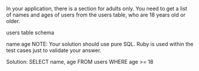 In your application, there is a section for adults only. You need to get a list of names and ages of users from the users table, who are 18 years old or older.

users table schema

name
age
NOTE: Your solution should use pure SQL. Ruby is used within the test cases just to validate your answer.

Solution:
SELECT name, age FROM users
WHERE age >= 18